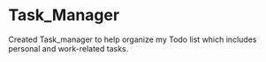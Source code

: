 # Task_Manager
Created Task_manager to help organize my Todo list which includes personal and work-related tasks.
